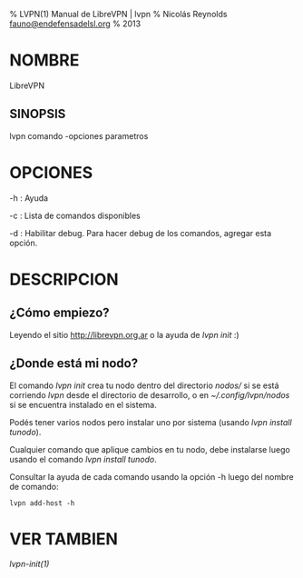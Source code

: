 % LVPN(1) Manual de LibreVPN | lvpn
% Nicolás Reynolds <fauno@endefensadelsl.org>
% 2013

# NOMBRE

LibreVPN

## SINOPSIS

  lvpn comando -opciones parametros


# OPCIONES

-h
:    Ayuda

-c
:    Lista de comandos disponibles

-d
:    Habilitar debug.  Para hacer debug de los comandos, agregar esta
     opción.


# DESCRIPCION

## ¿Cómo empiezo?

Leyendo el sitio http://librevpn.org.ar o la ayuda de _lvpn init_ :)

## ¿Donde está mi nodo?

El comando _lvpn init_ crea tu nodo dentro del directorio _nodos/_
si se está corriendo _lvpn_ desde el directorio de desarrollo, o en
_~/.config/lvpn/nodos_ si se encuentra instalado en el sistema.

Podés tener varios nodos pero instalar uno por sistema (usando _lvpn
install tunodo_).

Cualquier comando que aplique cambios en tu nodo, debe instalarse luego
usando el comando _lvpn install tunodo_.

Consultar la ayuda de cada comando usando la opción -h luego del nombre
de comando:

	lvpn add-host -h


# VER TAMBIEN

_lvpn-init(1)_
